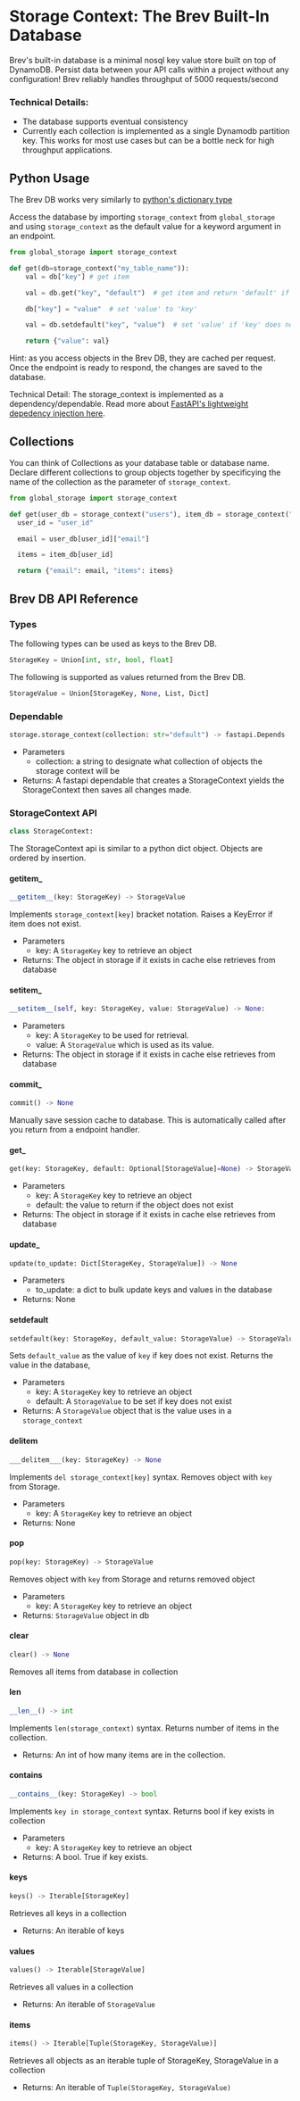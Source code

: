 # Storage Context: The Brev Built-In Database

Brev's built-in database is a minimal nosql key value store built on top of DynamoDB. Persist data between your API calls within a project without any configuration! Brev reliably handles throughput of 5000 requests/second


### Technical Details:
- The database supports eventual consistency
- Currently each collection is implemented as a single Dynamodb partition key. This works for most use cases but can be a bottle neck for high throughput applications.

## Python Usage
The Brev DB works very similarly to [python's dictionary type](https://realpython.com/python-dicts/)

Access the database by importing `storage_context` from `global_storage` and using `storage_context` as the default value for a keyword argument in an endpoint.

```python
from global_storage import storage_context

def get(db=storage_context("my_table_name")):
    val = db["key"] # get item

    val = db.get("key", "default")  # get item and return 'default' if 'key' does not exist

    db["key"] = "value"  # set 'value' to 'key'

    val = db.setdefault("key", "value")  # set 'value' if 'key' does not exist return stored value

    return {"value": val}

```

Hint: as you access objects in the Brev DB, they are cached per request. Once the endpoint is ready to respond, the changes are saved to the database.

Technical Detail: The storage_context is implemented as a dependency/dependable. Read more about [FastAPI's lightweight depedency injection here](https://fastapi.tiangolo.com/tutorial/dependencies/).


## Collections

You can think of Collections as your database table or database name. Declare different collections to group objects together by specificying the name of the collection as the parameter of `storage_context`.

```python
from global_storage import storage_context

def get(user_db = storage_context("users"), item_db = storage_context("items")):
  user_id = "user_id"

  email = user_db[user_id]["email"]

  items = item_db[user_id]

  return {"email": email, "items": items}

```

## Brev DB API Reference

### Types

The following types can be used as keys to the Brev DB.
```python
StorageKey = Union[int, str, bool, float]
```
The following is supported as values returned from the Brev DB.

```python
StorageValue = Union[StorageKey, None, List, Dict]
```
### Dependable

```python
storage.storage_context(collection: str="default") -> fastapi.Depends
```

- Parameters
  - collection: a string to designate what collection of objects the storage context will be
- Returns: A fastapi dependable that creates a StorageContext yields the StorageContext then saves all changes made.


### StorageContext API

```python
class StorageContext:
```

The StorageContext api is similar to a python dict object. Objects are ordered by insertion.

#### __getitem___
```python
__getitem__(key: StorageKey) -> StorageValue
```

Implements `storage_context[key]` bracket notation. Raises a KeyError if item does not exist.

- Parameters
  - key: A `StorageKey` key to retrieve an object
- Returns: The object in storage if it exists in cache else retrieves from database

#### __setitem___

```python
__setitem__(self, key: StorageKey, value: StorageValue) -> None:
```

- Parameters
  - key: A `StorageKey` to be used for retrieval.
  - value: A `StorageValue` which is used as its value.
- Returns: The object in storage if it exists in cache else retrieves from database

#### __commit___

```python
commit() -> None
```

Manually save session cache to database. This is automatically called after you return from a endpoint handler.

#### __get___

```python
get(key: StorageKey, default: Optional[StorageValue]=None) -> StorageValue
```

- Parameters
  - key: A `StorageKey` key to retrieve an object
  - default: the value to return if the object does not exist
- Returns: The object in storage if it exists in cache else retrieves from database

#### __update___

```python
update(to_update: Dict[StorageKey, StorageValue]) -> None
```

- Parameters
  - to_update: a dict to bulk update keys and values in the database
- Returns: None

#### setdefault

```python
setdefault(key: StorageKey, default_value: StorageValue) -> StorageValue
```

Sets `default_value` as the value of `key` if key does not exist. Returns the value in the database,

- Parameters
  - key: A `StorageKey` key to retrieve an object
  - default: A `StorageValue` to be set if key does not exist
- Returns: A `StorageValue` object that is the value uses in a `storage_context`

#### delitem

```python
___delitem___(key: StorageKey) -> None
```

Implements `del storage_context[key]` syntax. Removes object with `key` from Storage.

- Parameters
  - key: A `StorageKey` key to retrieve an object
- Returns: None


#### pop

```python
pop(key: StorageKey) -> StorageValue
```

Removes object with `key` from Storage and returns removed object

- Parameters
  - key: A `StorageKey` key to retrieve an object
- Returns: `StorageValue` object in db

#### clear

```python
clear() -> None
```

Removes all items from database in collection

#### len

```python
__len__() -> int
```

Implements `len(storage_context)` syntax. Returns number of items in the collection.

- Returns: An int of how many items are in the collection.

#### contains

```python
__contains__(key: StorageKey) -> bool
```

Implements `key in storage_context` syntax. Returns bool if key exists in collection

- Parameters
  - key: A `StorageKey` key to retrieve an object
- Returns: A bool. True if key exists.

#### keys

```python
keys() -> Iterable[StorageKey]
```

Retrieves all keys in a collection

- Returns: An iterable of keys

#### values

```python
values() -> Iterable[StorageValue]
```

Retrieves all values in a collection

- Returns: An iterable of `StorageValue`

#### items

```python
items() -> Iterable[Tuple(StorageKey, StorageValue)]
```

Retrieves all objects as an iterable tuple of StorageKey, StorageValue in a collection

- Returns: An iterable of `Tuple(StorageKey, StorageValue)`


